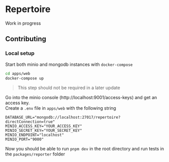 # Repertoire

Work in progress

## Contributing

### Local setup

Start both minio and mongodb instances with `docker-compose`

```sh
cd apps/web
docker-compose up
```

> This step should not be required in a later update

Go into the minio console (http://localhost:9001/access-keys) and get an access key.  
Create a `.env` file in `apps/web` with the following string

```
DATABASE_URL="mongodb://localhost:27017/repertoire?directConnection=true"
MINIO_ACCESS_KEY="YOUR_ACCESS_KEY"
MINIO_SECRET_KEY="YOUR_SECRET_KEY"
MINIO_ENDPOINT="localhost"
MINIO_PORT="9000"
```

Now you should be able to run `pnpm dev` in the root directory and run tests in the `packages/reporter` folder
